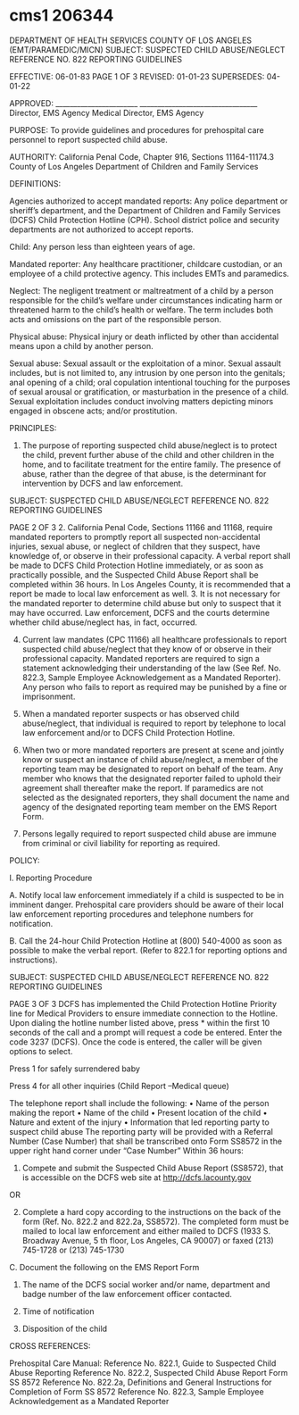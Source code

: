 # cms1 206344

DEPARTMENT OF HEALTH SERVICES 
COUNTY OF LOS ANGELES 
(EMT/PARAMEDIC/MICN) 
SUBJECT: SUSPECTED CHILD ABUSE/NEGLECT REFERENCE NO. 822 
 REPORTING GUIDELINES 
 
 
 
EFFECTIVE: 06-01-83 PAGE 1 OF 3 
REVISED: 01-01-23 
SUPERSEDES: 04-01-22 
 
 
APPROVED: _______________________ _________________________________ 
    Director, EMS Agency    Medical Director, EMS Agency 
 
PURPOSE: To provide guidelines and procedures for prehospital care personnel to report 
suspected child abuse. 
 
AUTHORITY: California Penal Code, Chapter 916, Sections 11164-11174.3 
County of Los Angeles Department of Children and Family 
Services 
 
DEFINITIONS: 
 
Agencies authorized to accept mandated reports: Any police department or sheriff’s 
department, and the Department of Children and Family Services (DCFS) Child Protection 
Hotline (CPH). School district police and security departments are not authorized to accept 
reports. 
 
Child: Any person less than eighteen years of age. 
 
Mandated reporter: Any healthcare practitioner, childcare custodian, or an employee of a 
child protective agency. This includes EMTs and paramedics. 
 
Neglect: The negligent treatment or maltreatment of a child by a person responsible for the 
child’s welfare under circumstances indicating harm or threatened harm to the child’s 
health or welfare. The term includes both acts and omissions on the part of the responsible 
person. 
 
Physical abuse: Physical injury or death inflicted by other than accidental means upon a 
child by another person. 
 
Sexual abuse: Sexual assault or the exploitation of a minor. Sexual assault includes, but 
is not limited to, any intrusion by one person into the genitals; anal opening of a child; oral 
copulation intentional touching for the purposes of sexual arousal or gratification, or 
masturbation in the presence of a child. Sexual exploitation includes conduct involving 
matters depicting minors engaged in obscene acts; and/or prostitution. 
 
PRINCIPLES: 
 
1. The purpose of reporting suspected child abuse/neglect is to protect the child, 
prevent further abuse of the child and other children in the home, and to 
facilitate treatment for the entire family. The presence of abuse, rather than 
the degree of that abuse, is the determinant for intervention by DCFS and 
law enforcement. 

SUBJECT: SUSPECTED CHILD ABUSE/NEGLECT REFERENCE NO. 822 
 REPORTING GUIDELINES 
 
 
 
PAGE 2 OF 3 
2. California Penal Code, Sections 11166 and 11168, require mandated 
reporters to promptly report all suspected non-accidental injuries, sexual 
abuse, or neglect of children that they suspect, have knowledge of, or 
observe in their professional capacity. A verbal report shall be made to 
DCFS Child Protection Hotline immediately, or as soon as practically 
possible, and the Suspected Child Abuse Report shall be completed within 
36 hours. 
In Los Angeles County, it is recommended that a report be made to local 
law enforcement as well. 
3. It is not necessary for the mandated reporter to determine child abuse but only 
to suspect that it may have occurred. Law enforcement, DCFS and the courts 
determine whether child abuse/neglect has, in fact, occurred. 
 
4. Current law mandates (CPC 11166) all healthcare professionals to report 
suspected child abuse/neglect that they know of or observe in their 
professional capacity. Mandated reporters are required to sign a statement 
acknowledging their understanding of the law (See Ref. No. 822.3, Sample 
Employee Acknowledgement as a Mandated Reporter). Any person who fails to 
report as required may be punished by a fine or imprisonment. 
 
5. When  a  mandated  reporter  suspects  or  has  observed  child  abuse/neglect, 
that  individual  is  required  to  report  by  telephone  to  local  law  enforcement 
and/or to DCFS Child Protection Hotline. 
 
6. When two or more mandated reporters are present at scene and jointly know 
or suspect an instance of child abuse/neglect, a member of the reporting team 
may be designated to report on behalf of the team. Any member who knows 
that the designated reporter failed to uphold their agreement shall thereafter 
make the report. If paramedics are not selected as the designated reporters, 
they shall document the name and agency of the designated reporting team 
member on the EMS Report Form. 
 
7. Persons legally required to report suspected child abuse are immune 
from criminal or civil liability for reporting as required. 
 
POLICY: 
 
I. Reporting Procedure 
 
A. Notify local law enforcement immediately if a child is suspected to be in 
imminent danger. Prehospital care providers should be aware of their local law 
enforcement reporting procedures and telephone numbers for notification. 
 
B. Call the 24-hour Child Protection Hotline at (800) 540-4000 as soon as 
possible to make the verbal report. (Refer to 822.1 for reporting options and 
instructions). 
 

SUBJECT: SUSPECTED CHILD ABUSE/NEGLECT REFERENCE NO. 822 
 REPORTING GUIDELINES 
 
 
 
PAGE 3 OF 3 
DCFS has implemented the Child Protection Hotline Priority line for Medical 
Providers to ensure immediate connection to the Hotline. Upon dialing the 
hotline number listed above, press * within the first 10 seconds of the call and 
a prompt will request a code be entered. Enter the code 3237 (DCFS). Once 
the code is entered, the caller will be given options to select. 
 
Press 1 for safely surrendered baby 
 
 Press 4 for all other inquiries (Child Report –Medical queue) 
 
The telephone report shall include the following: 
• Name of the person making the report 
• Name of the child 
• Present location of the child 
• Nature and extent of the injury 
• Information that led reporting party to suspect child abuse 
The reporting party will be provided with a Referral Number (Case Number) that shall be 
transcribed onto Form SS8572 in the upper right hand corner under “Case Number” 
Within 36 hours: 
1. Compete and submit the Suspected Child Abuse Report (SS8572), 
that is accessible on the DCFS web site at http://dcfs.lacounty.gov 
 
OR 
 
2. Complete a hard copy according to the instructions on the back of 
the form (Ref. No. 822.2 and 822.2a, SS8572). The completed form 
must be mailed to local law enforcement and either mailed to DCFS 
(1933 
S. Broadway Avenue, 5
th 
floor, Los Angeles, CA 90007) or 
faxed (213) 745-1728 or (213) 745-1730 
 
C. Document the following on the EMS Report Form 
 
1. The name of the DCFS social worker and/or name, department 
and badge number of the law enforcement officer contacted. 
 
2. Time of notification 
 
3. Disposition of the child 
 
CROSS REFERENCES: 
 
Prehospital Care Manual: 
Reference No. 822.1, Guide to Suspected Child Abuse Reporting 
Reference No. 822.2, Suspected Child Abuse Report Form SS 8572 
Reference No. 822.2a, Definitions and General Instructions for Completion of 
Form SS 8572 
Reference No. 822.3, Sample Employee Acknowledgement as a Mandated Reporter
